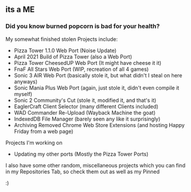 ## its a ME
### Did you know burned popcorn is bad for your health?

My somewhat finished stolen Projects include:
- Pizza Tower 1.1.0 Web Port (Noise Update)
- April 2021 Build of Pizza Tower (also a Web Port)
- Pizza Tower CheesedUP Web Port (It might have cheese it it)
- FnaF All Stars Web Port (WIP, recreation of all 4 games)
- Sonic 3 AIR Web Port (basically stole it, but what didn't I steal on here anyways)
- Sonic Mania Plus Web Port (again, just stole it, didn't even compile it myself)
- Sonic 2 Community's Cut (stole it, modified it, and that's it)
- EaglerCraft Client Selector (many different Clients included)
- WAD Commander Re-Upload (Wayback Machine the goat)
- IndexedDB File Manager (barely seen any like it surprisingly)
- Archiving Removed Chrome Web Store Extensions (and hosting Happy Friday from a web page)

Projects I'm working on
- Updating my other ports (Mostly the Pizza Tower Ports)

I also have some other random, miscellaneous projects which you can find in my Repositories Tab, so check them out as well as my Pinned

:)
